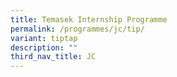 ```yaml
---
title: Temasek Internship Programme
permalink: /programmes/jc/tip/
variant: tiptap
description: ""
third_nav_title: JC
---
```

